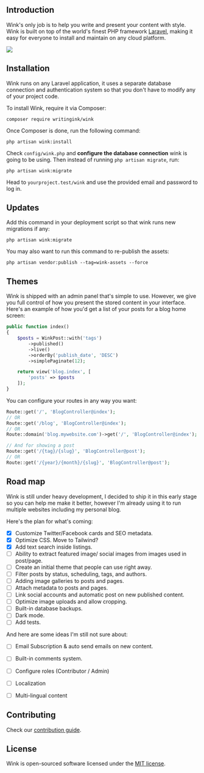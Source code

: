 ## Introduction

Wink's only job is to help you write and present your content with style. Wink is built on top of the world's finest PHP framework [Laravel](https://laravel.com), making it easy for everyone to install and maintain on any cloud platform.

<img src="https://themsaid.com/storage/wink/images/PaKOXK0bck5IrbVohbC6zQGxZr4CG31enOUt5n80.png">

## Installation

Wink runs on any Laravel application, it uses a separate database connection and authentication system so that you don't have to modify any of your project code.

To install Wink, require it via Composer:

```
composer require writingink/wink
```

Once Composer is done, run the following command:

```
php artisan wink:install
```

Check `config/wink.php` and **configure the database connection** wink is going to be using. Then instead of running `php artisan migrate`, run:

```
php artisan wink:migrate
```

Head to `yourproject.test/wink` and use the provided email and password to log in.

## Updates

Add this command in your deployment script so that wink runs new migrations if any:

```
php artisan wink:migrate
```

You may also want to run this command to re-publish the assets:

```
php artisan vendor:publish --tag=wink-assets --force
```

## Themes

Wink is shipped with an admin panel that's simple to use. However, we give you full control of how you present the stored content in your interface. Here's an example of how you'd get a list of your posts for a blog home screen:

```php
public function index()
{
    $posts = WinkPost::with('tags')
        ->published()
        ->live()
        ->orderBy('publish_date', 'DESC')
        ->simplePaginate(12);

    return view('blog.index', [
        'posts' => $posts
    ]);
}
```

You can configure your routes in any way you want:

```php
Route::get('/', 'BlogController@index');
// OR
Route::get('/blog', 'BlogController@index');
// OR
Route::domain('blog.mywebsite.com')->get('/', 'BlogController@index');

// And for showing a post
Route::get('/{tag}/{slug}', 'BlogController@post');
// OR
Route::get('/{year}/{month}/{slug}', 'BlogController@post');
```

## Road map

Wink is still under heavy development, I decided to ship it in this early stage so you can help me make it better, however I'm already using it to run multiple websites including my personal blog.

Here's the plan for what's coming:

- [x] Customize Twitter/Facebook cards and SEO metadata.
- [x] Optimize CSS. Move to Tailwind?
- [x] Add text search inside listings.
- [ ] Ability to extract featured image/ social images from images used in post/page.
- [ ] Create an initial theme that people can use right away.
- [ ] Filter posts by status, scheduling, tags, and authors.
- [ ] Adding image galleries to posts and pages.
- [ ] Attach metadata to posts and pages.
- [ ] Link social accounts and automatic post on new published content.
- [ ] Optimize image uploads and allow cropping.
- [ ] Built-in database backups.
- [ ] Dark mode.
- [ ] Add tests.

And here are some ideas I'm still not sure about:

- [ ] Email Subscription & auto send emails on new content.
- [ ] Built-in comments system.
- [ ] Configure roles (Contributor / Admin)
- [ ] Localization
- [ ] Multi-lingual content


## Contributing

Check our [contribution guide](CONTRIBUTING.md).

## License

Wink is open-sourced software licensed under the [MIT license](https://opensource.org/licenses/MIT).
